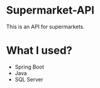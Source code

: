 # Supermarket-API
This is an API for supermarkets.

# What I used?

- Spring Boot
- Java 
- SQL Server
